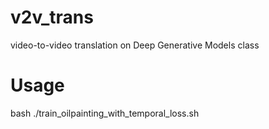 # v2v_trans
video-to-video translation on Deep Generative Models class

# Usage
bash ./train_oilpainting_with_temporal_loss.sh
